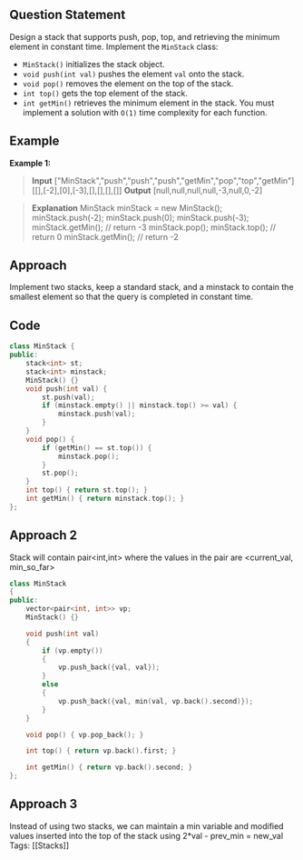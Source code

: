 ## Question Statement
Design a stack that supports push, pop, top, and retrieving the minimum element in constant time.
Implement the `MinStack` class:
- `MinStack()` initializes the stack object.
- `void push(int val)` pushes the element `val` onto the stack.
- `void pop()` removes the element on the top of the stack.
- `int top()` gets the top element of the stack.
- `int getMin()` retrieves the minimum element in the stack.
You must implement a solution with `O(1)` time complexity for each function.
## Example
**Example 1:**
>**Input**
>\["MinStack","push","push","push","getMin","pop","top","getMin"]
>\[[],\[-2],\[0],\[-3],[],[],[],[]]
>**Output**
>\[null,null,null,null,-3,null,0,-2]

>**Explanation**
>MinStack minStack = new MinStack();
>minStack.push(-2);
>minStack.push(0);
>minStack.push(-3);
>minStack.getMin(); // return -3
>minStack.pop();
>minStack.top();    // return 0
>minStack.getMin(); // return -2

## Approach
Implement two stacks, keep a standard stack, and a minstack to contain the smallest element so that the query is completed in constant time. 
## Code
```cpp
class MinStack {
public:
    stack<int> st;
    stack<int> minstack;
    MinStack() {}
    void push(int val) {
        st.push(val);
        if (minstack.empty() || minstack.top() >= val) {
            minstack.push(val);
        }
    }
    void pop() {
        if (getMin() == st.top()) {
            minstack.pop();
        }
        st.pop();
    }
    int top() { return st.top(); }
    int getMin() { return minstack.top(); }
};
```
## Approach 2
Stack will contain pair<int,int> where the values in the pair are <current_val, min_so_far>
```cpp
class MinStack
{
public:
    vector<pair<int, int>> vp;
    MinStack() {}

    void push(int val)
    {
        if (vp.empty())
        {
            vp.push_back({val, val});
        }
        else
        {
            vp.push_back({val, min(val, vp.back().second)});
        }
    }

    void pop() { vp.pop_back(); }

    int top() { return vp.back().first; }

    int getMin() { return vp.back().second; }
};
```
## Approach 3
Instead of using two stacks, we can maintain a min variable and modified values inserted into the top of the stack using 2\*val - prev_min = new_val 
Tags: [[Stacks]]